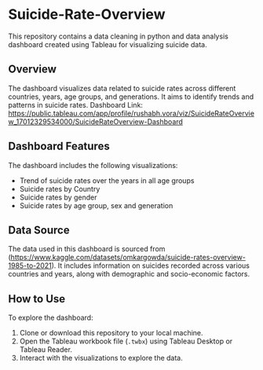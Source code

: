 # Suicide-Rate-Overview

This repository contains a data cleaning in python and data analysis dashboard created using Tableau for visualizing suicide data.

## Overview

The dashboard visualizes data related to suicide rates across different countries, years, age groups, and generations. It aims to identify trends and patterns in suicide rates.
Dashboard Link: https://public.tableau.com/app/profile/rushabh.vora/viz/SuicideRateOverview_17012329534000/SuicideRateOverview-Dashboard

## Dashboard Features

The dashboard includes the following visualizations:

- Trend of suicide rates over the years in all age groups
- Suicide rates by Country
- Suicide rates by gender
- Suicide rates by age group, sex and generation

## Data Source

The data used in this dashboard is sourced from (https://www.kaggle.com/datasets/omkargowda/suicide-rates-overview-1985-to-2021). It includes information on suicides recorded across various countries and years, along with demographic and socio-economic factors.

## How to Use

To explore the dashboard:

1. Clone or download this repository to your local machine.
2. Open the Tableau workbook file (`.twbx`) using Tableau Desktop or Tableau Reader.
3. Interact with the visualizations to explore the data.
